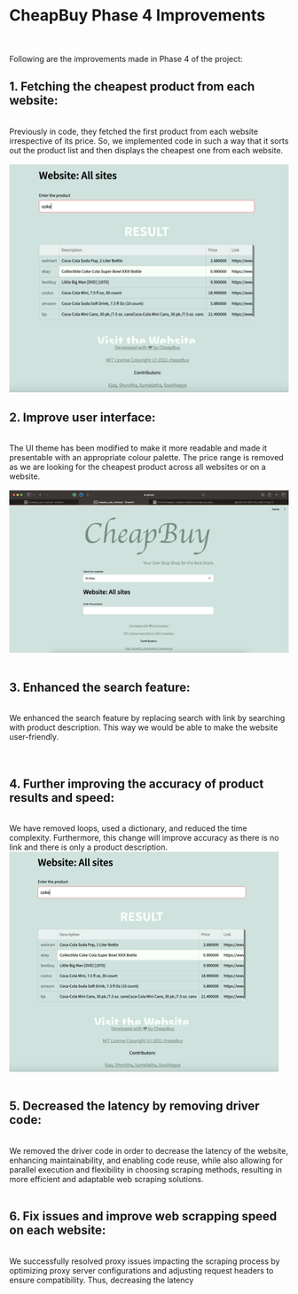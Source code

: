 # CheapBuy Phase 4 Improvements
<br><br>
Following are the improvements made in Phase 4 of the project:

## **1. Fetching the cheapest product from each website:**
<br>
Previously in code, they fetched the first product from each website irrespective of its price. So, we implemented code in such a way that it sorts out the product list and then displays the cheapest one from each website.<br>
<br>
<img src = "https://github.com/EZ7051/cheapBuy/blob/68c755c94dfe01495f6a3e169fa836d48c7a4958/media/Cheapest%20product.png">
<br>

## **2. Improve user interface:**
<br>
The UI theme has been modified to make it more readable and made it presentable with an appropriate colour palette. 
The price range is removed as we are looking for the cheapest product across all websites or on a website.<br>
<br>
<img src = "https://github.com/EZ7051/cheapBuy/blob/main/media/allSites.png"><br>
<br>

## **3. Enhanced the search feature:**
<br>
We enhanced the search feature by replacing search with link by searching with product description. This way we would be able to make the website user-friendly.<br>
<br>
<br>

## **4. Further improving the accuracy of product results and speed:**
<br>
We have removed loops, used a dictionary, and reduced the time complexity. Furthermore, this change will improve accuracy as there is no link and there is only a product description.
<br>
<img src = "https://github.com/EZ7051/cheapBuy/blob/main/media/cokeAllsites.png"><br>
<br>

## **5. Decreased the latency by removing driver code:**
<br>
We removed the driver code in order to decrease the latency of the website, enhancing maintainability, and enabling code reuse, while also allowing for parallel execution and flexibility in choosing scraping methods, resulting in more efficient and adaptable web scraping solutions.<br>
<br>

## **6. Fix issues and improve web scrapping speed on each website:**
<br>
We successfully resolved proxy issues impacting the scraping process by optimizing proxy server configurations and adjusting request headers to ensure compatibility. Thus, decreasing the latency<br>
<br>

